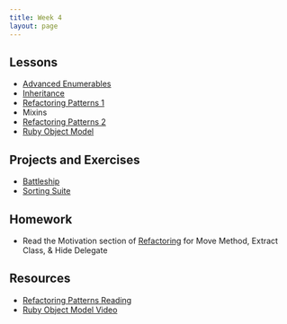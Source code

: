 ```yaml
---
title: Week 4
layout: page
---
```


## Lessons

* [Advanced Enumerables](../lessons/advanced_enumerables)
* [Inheritance](../lessons/inheritance)
* [Refactoring Patterns 1](../lessons/refactoring_patterns_part_1)
* Mixins
* [Refactoring Patterns 2](../lessons/refactoring_patterns_part_2)
* [Ruby Object Model](../lessons/ruby_object_model_alt)

## Projects and Exercises

* [Battleship](../projects/battleship)
* [Sorting Suite](../projects/sorting_suite)  

## Homework  
* Read the Motivation section of [Refactoring](https://dl.dropboxusercontent.com/u/69001/Refactoring/Refactoring%20-%20Chapter%207.pdf) for Move Method, Extract Class, & Hide Delegate  

## Resources
* [Refactoring Patterns Reading](https://github.com/turingschool/challenges/blob/master/refactoring_patterns_reading.markdown)
* [Ruby Object Model Video](https://vimeo.com/160952993)
